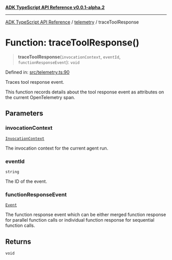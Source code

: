 [**ADK TypeScript API Reference v0.0.1-alpha.2**](../../README.md)

***

[ADK TypeScript API Reference](../../modules.md) / [telemetry](../README.md) / traceToolResponse

# Function: traceToolResponse()

> **traceToolResponse**(`invocationContext`, `eventId`, `functionResponseEvent`): `void`

Defined in: [src/telemetry.ts:90](https://github.com/njraladdin/adk-typescript/blob/main/src/telemetry.ts#L90)

Traces tool response event.

This function records details about the tool response event as attributes on
the current OpenTelemetry span.

## Parameters

### invocationContext

[`InvocationContext`](../../agents/InvocationContext/classes/InvocationContext.md)

The invocation context for the current agent run.

### eventId

`string`

The ID of the event.

### functionResponseEvent

[`Event`](../../events/Event/classes/Event.md)

The function response event which can be either
  merged function response for parallel function calls or individual
  function response for sequential function calls.

## Returns

`void`
